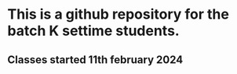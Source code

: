 # This is a github repository for the batch K settime students.
## Classes started 11th february 2024
